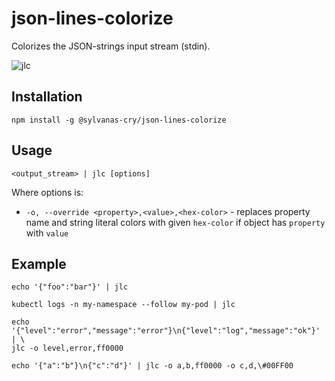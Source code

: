 # json-lines-colorize

Colorizes the JSON-strings input stream (stdin).

<img src="https://i.imgur.com/TXpqcKo.png" alt="jlc" />


## Installation

```shell
npm install -g @sylvanas-cry/json-lines-colorize
```

## Usage

```shell
<output_stream> | jlc [options]
```

Where options is:
  - `-o, --override <property>,<value>,<hex-color>` - replaces property name and string literal
    colors with given `hex-color` if object has `property` with `value` 

## Example

```shell
echo '{"foo":"bar"}' | jlc
```

```shell
kubectl logs -n my-namespace --follow my-pod | jlc
```

```shell
echo '{"level":"error","message":"error"}\n{"level":"log","message":"ok"}' | \
jlc -o level,error,ff0000
```

```shell
echo '{"a":"b"}\n{"c":"d"}' | jlc -o a,b,ff0000 -o c,d,\#00FF00
```
